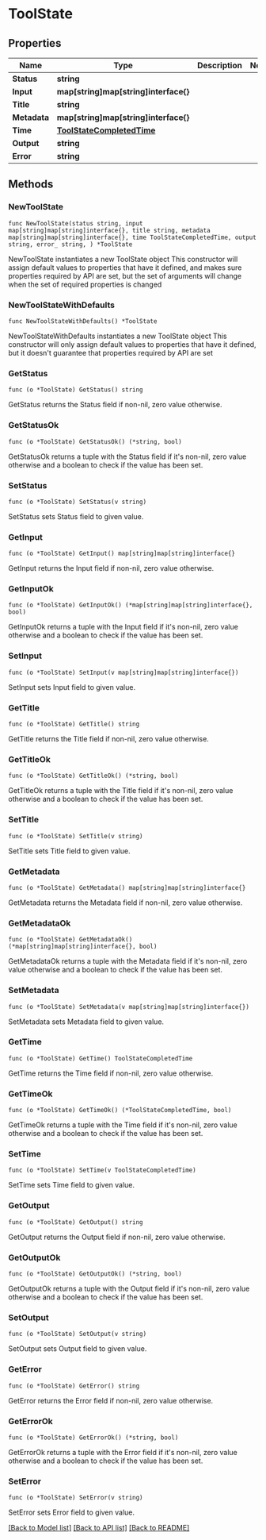 # ToolState

## Properties

Name | Type | Description | Notes
------------ | ------------- | ------------- | -------------
**Status** | **string** |  | 
**Input** | **map[string]map[string]interface{}** |  | 
**Title** | **string** |  | 
**Metadata** | **map[string]map[string]interface{}** |  | 
**Time** | [**ToolStateCompletedTime**](ToolStateCompletedTime.md) |  | 
**Output** | **string** |  | 
**Error** | **string** |  | 

## Methods

### NewToolState

`func NewToolState(status string, input map[string]map[string]interface{}, title string, metadata map[string]map[string]interface{}, time ToolStateCompletedTime, output string, error_ string, ) *ToolState`

NewToolState instantiates a new ToolState object
This constructor will assign default values to properties that have it defined,
and makes sure properties required by API are set, but the set of arguments
will change when the set of required properties is changed

### NewToolStateWithDefaults

`func NewToolStateWithDefaults() *ToolState`

NewToolStateWithDefaults instantiates a new ToolState object
This constructor will only assign default values to properties that have it defined,
but it doesn't guarantee that properties required by API are set

### GetStatus

`func (o *ToolState) GetStatus() string`

GetStatus returns the Status field if non-nil, zero value otherwise.

### GetStatusOk

`func (o *ToolState) GetStatusOk() (*string, bool)`

GetStatusOk returns a tuple with the Status field if it's non-nil, zero value otherwise
and a boolean to check if the value has been set.

### SetStatus

`func (o *ToolState) SetStatus(v string)`

SetStatus sets Status field to given value.


### GetInput

`func (o *ToolState) GetInput() map[string]map[string]interface{}`

GetInput returns the Input field if non-nil, zero value otherwise.

### GetInputOk

`func (o *ToolState) GetInputOk() (*map[string]map[string]interface{}, bool)`

GetInputOk returns a tuple with the Input field if it's non-nil, zero value otherwise
and a boolean to check if the value has been set.

### SetInput

`func (o *ToolState) SetInput(v map[string]map[string]interface{})`

SetInput sets Input field to given value.


### GetTitle

`func (o *ToolState) GetTitle() string`

GetTitle returns the Title field if non-nil, zero value otherwise.

### GetTitleOk

`func (o *ToolState) GetTitleOk() (*string, bool)`

GetTitleOk returns a tuple with the Title field if it's non-nil, zero value otherwise
and a boolean to check if the value has been set.

### SetTitle

`func (o *ToolState) SetTitle(v string)`

SetTitle sets Title field to given value.


### GetMetadata

`func (o *ToolState) GetMetadata() map[string]map[string]interface{}`

GetMetadata returns the Metadata field if non-nil, zero value otherwise.

### GetMetadataOk

`func (o *ToolState) GetMetadataOk() (*map[string]map[string]interface{}, bool)`

GetMetadataOk returns a tuple with the Metadata field if it's non-nil, zero value otherwise
and a boolean to check if the value has been set.

### SetMetadata

`func (o *ToolState) SetMetadata(v map[string]map[string]interface{})`

SetMetadata sets Metadata field to given value.


### GetTime

`func (o *ToolState) GetTime() ToolStateCompletedTime`

GetTime returns the Time field if non-nil, zero value otherwise.

### GetTimeOk

`func (o *ToolState) GetTimeOk() (*ToolStateCompletedTime, bool)`

GetTimeOk returns a tuple with the Time field if it's non-nil, zero value otherwise
and a boolean to check if the value has been set.

### SetTime

`func (o *ToolState) SetTime(v ToolStateCompletedTime)`

SetTime sets Time field to given value.


### GetOutput

`func (o *ToolState) GetOutput() string`

GetOutput returns the Output field if non-nil, zero value otherwise.

### GetOutputOk

`func (o *ToolState) GetOutputOk() (*string, bool)`

GetOutputOk returns a tuple with the Output field if it's non-nil, zero value otherwise
and a boolean to check if the value has been set.

### SetOutput

`func (o *ToolState) SetOutput(v string)`

SetOutput sets Output field to given value.


### GetError

`func (o *ToolState) GetError() string`

GetError returns the Error field if non-nil, zero value otherwise.

### GetErrorOk

`func (o *ToolState) GetErrorOk() (*string, bool)`

GetErrorOk returns a tuple with the Error field if it's non-nil, zero value otherwise
and a boolean to check if the value has been set.

### SetError

`func (o *ToolState) SetError(v string)`

SetError sets Error field to given value.



[[Back to Model list]](../README.md#documentation-for-models) [[Back to API list]](../README.md#documentation-for-api-endpoints) [[Back to README]](../README.md)


